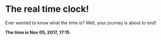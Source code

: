 # The real time clock!

Ever wanted to know what the time is? Well, your journey is about to end!

**The time is Nov 05, 2017, 17:15**